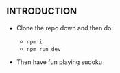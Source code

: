 ## INTRODUCTION

- Clone the repo down and then do:
  - `npm i`
  - `npm run dev`

- Then have fun playing sudoku
